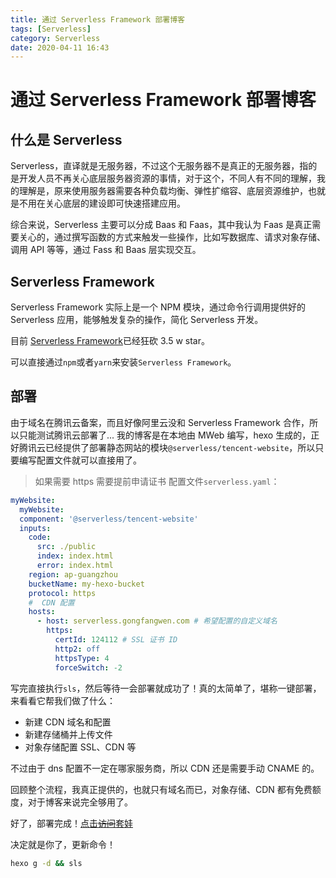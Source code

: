 ```yaml
---
title: 通过 Serverless Framework 部署博客
tags: [Serverless]
category: Serverless
date: 2020-04-11 16:43
---
```

# 通过 Serverless Framework 部署博客

## 什么是 Serverless

Serverless，直译就是无服务器，不过这个无服务器不是真正的无服务器，指的是开发人员不再关心底层服务器资源的事情，对于这个，不同人有不同的理解，我的理解是，原来使用服务器需要各种负载均衡、弹性扩缩容、底层资源维护，也就是不用在关心底层的建设即可快速搭建应用。

综合来说，Serverless 主要可以分成 Baas 和 Faas，其中我认为 Faas 是真正需要关心的，通过撰写函数的方式来触发一些操作，比如写数据库、请求对象存储、调用 API 等等，通过 Fass 和 Baas 层实现交互。

## Serverless Framework
Serverless Framework 实际上是一个 NPM 模块，通过命令行调用提供好的 Serverless 应用，能够触发复杂的操作，简化 Serverless 开发。

目前 <a href="https://github.com/serverless/serverless" target="_blank">Serverless Framework</a>已经狂砍 3.5 w star。

可以直接通过`npm`或者`yarn`来安装`Serverless Framework`。

## 部署
由于域名在腾讯云备案，而且好像阿里云没和 Serverless Framework 合作，所以只能测试腾讯云部署了...
我的博客是在本地由 MWeb 编写，hexo 生成的，正好腾讯云已经提供了部署静态网站的模块`@serverless/tencent-website`，所以只要编写配置文件就可以直接用了。

> 如果需要 https 需要提前申请证书
配置文件`serverless.yaml`：
```yaml
myWebsite:
  myWebsite:
  component: '@serverless/tencent-website'
  inputs:
    code:
      src: ./public
      index: index.html
      error: index.html
    region: ap-guangzhou
    bucketName: my-hexo-bucket
    protocol: https
    #  CDN 配置
    hosts:
      - host: serverless.gongfangwen.com # 希望配置的自定义域名
        https:
          certId: 124112 # SSL 证书 ID
          http2: off
          httpsType: 4
          forceSwitch: -2
```

写完直接执行`sls`，然后等待一会部署就成功了！真的太简单了，堪称一键部署，来看看它帮我们做了什么：
- 新建 CDN 域名和配置
- 新建存储桶并上传文件
- 对象存储配置 SSL、CDN 等

不过由于 dns 配置不一定在哪家服务商，所以 CDN 还是需要手动 CNAME 的。

回顾整个流程，我真正提供的，也就只有域名而已，对象存储、CDN 都有免费额度，对于博客来说完全够用了。


好了，部署完成！<a href="https://serverless.gongfangwen.com" target="_blank">点击~~访问~~套娃</a>

决定就是你了，更新命令！
```sh
hexo g -d && sls
```


